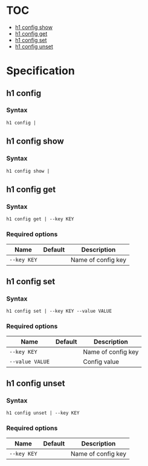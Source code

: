 # TOC

* [h1 config show](#h1-config-show)
* [h1 config get](#h1-config-get)
* [h1 config set](#h1-config-set)
* [h1 config unset](#h1-config-unset)


# Specification

## h1 config

### Syntax

```h1 config | ```

## h1 config show

### Syntax

```h1 config show | ```

## h1 config get

### Syntax

```h1 config get | --key KEY```

### Required options

| Name | Default | Description | 
| ---- | ------- | ----------- |
| ```--key KEY``` |  | Name of config key |

## h1 config set

### Syntax

```h1 config set | --key KEY --value VALUE```

### Required options

| Name | Default | Description | 
| ---- | ------- | ----------- |
| ```--key KEY``` |  | Name of config key |
| ```--value VALUE``` |  | Config value |

## h1 config unset

### Syntax

```h1 config unset | --key KEY```

### Required options

| Name | Default | Description | 
| ---- | ------- | ----------- |
| ```--key KEY``` |  | Name of config key |

